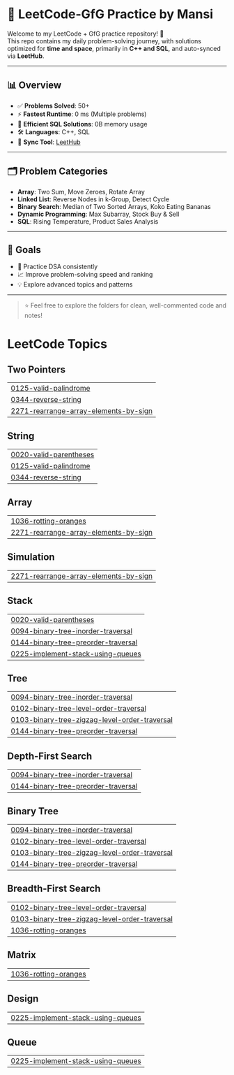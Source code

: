 # 🧠 LeetCode-GfG Practice by Mansi

Welcome to my LeetCode + GfG practice repository! 🚀  
This repo contains my daily problem-solving journey, with solutions optimized for **time and space**, primarily in **C++ and SQL**, and auto-synced via **LeetHub**.

---

## 📊 Overview

- ✅ **Problems Solved**: 50+  
- ⚡ **Fastest Runtime**: 0 ms (Multiple problems)  
- 💾 **Efficient SQL Solutions**: 0B memory usage  
- 🛠️ **Languages**: C++, SQL  
- 🔄 **Sync Tool**: [LeetHub](https://github.com/QasimWani/LeetHub)

---

## 🗂️ Problem Categories

- **Array**: Two Sum, Move Zeroes, Rotate Array  
- **Linked List**: Reverse Nodes in k-Group, Detect Cycle  
- **Binary Search**: Median of Two Sorted Arrays, Koko Eating Bananas  
- **Dynamic Programming**: Max Subarray, Stock Buy & Sell  
- **SQL**: Rising Temperature, Product Sales Analysis  

---

## 🧪 Goals

- 📆 Practice DSA consistently  
- 📈 Improve problem-solving speed and ranking  
- 💡 Explore advanced topics and patterns  

---

> ⭐ Feel free to explore the folders for clean, well-commented code and notes!


<!---LeetCode Topics Start-->
# LeetCode Topics
## Two Pointers
|  |
| ------- |
| [0125-valid-palindrome](https://github.com/Mansiiiiiiiiiiiiiiiii/LeetCode/tree/master/0125-valid-palindrome) |
| [0344-reverse-string](https://github.com/Mansiiiiiiiiiiiiiiiii/LeetCode/tree/master/0344-reverse-string) |
| [2271-rearrange-array-elements-by-sign](https://github.com/Mansiiiiiiiiiiiiiiiii/LeetCode/tree/master/2271-rearrange-array-elements-by-sign) |
## String
|  |
| ------- |
| [0020-valid-parentheses](https://github.com/Mansiiiiiiiiiiiiiiiii/LeetCode/tree/master/0020-valid-parentheses) |
| [0125-valid-palindrome](https://github.com/Mansiiiiiiiiiiiiiiiii/LeetCode/tree/master/0125-valid-palindrome) |
| [0344-reverse-string](https://github.com/Mansiiiiiiiiiiiiiiiii/LeetCode/tree/master/0344-reverse-string) |
## Array
|  |
| ------- |
| [1036-rotting-oranges](https://github.com/Mansiiiiiiiiiiiiiiiii/LeetCode/tree/master/1036-rotting-oranges) |
| [2271-rearrange-array-elements-by-sign](https://github.com/Mansiiiiiiiiiiiiiiiii/LeetCode/tree/master/2271-rearrange-array-elements-by-sign) |
## Simulation
|  |
| ------- |
| [2271-rearrange-array-elements-by-sign](https://github.com/Mansiiiiiiiiiiiiiiiii/LeetCode/tree/master/2271-rearrange-array-elements-by-sign) |
## Stack
|  |
| ------- |
| [0020-valid-parentheses](https://github.com/Mansiiiiiiiiiiiiiiiii/LeetCode/tree/master/0020-valid-parentheses) |
| [0094-binary-tree-inorder-traversal](https://github.com/Mansiiiiiiiiiiiiiiiii/LeetCode/tree/master/0094-binary-tree-inorder-traversal) |
| [0144-binary-tree-preorder-traversal](https://github.com/Mansiiiiiiiiiiiiiiiii/LeetCode/tree/master/0144-binary-tree-preorder-traversal) |
| [0225-implement-stack-using-queues](https://github.com/Mansiiiiiiiiiiiiiiiii/LeetCode/tree/master/0225-implement-stack-using-queues) |
## Tree
|  |
| ------- |
| [0094-binary-tree-inorder-traversal](https://github.com/Mansiiiiiiiiiiiiiiiii/LeetCode/tree/master/0094-binary-tree-inorder-traversal) |
| [0102-binary-tree-level-order-traversal](https://github.com/Mansiiiiiiiiiiiiiiiii/LeetCode/tree/master/0102-binary-tree-level-order-traversal) |
| [0103-binary-tree-zigzag-level-order-traversal](https://github.com/Mansiiiiiiiiiiiiiiiii/LeetCode/tree/master/0103-binary-tree-zigzag-level-order-traversal) |
| [0144-binary-tree-preorder-traversal](https://github.com/Mansiiiiiiiiiiiiiiiii/LeetCode/tree/master/0144-binary-tree-preorder-traversal) |
## Depth-First Search
|  |
| ------- |
| [0094-binary-tree-inorder-traversal](https://github.com/Mansiiiiiiiiiiiiiiiii/LeetCode/tree/master/0094-binary-tree-inorder-traversal) |
| [0144-binary-tree-preorder-traversal](https://github.com/Mansiiiiiiiiiiiiiiiii/LeetCode/tree/master/0144-binary-tree-preorder-traversal) |
## Binary Tree
|  |
| ------- |
| [0094-binary-tree-inorder-traversal](https://github.com/Mansiiiiiiiiiiiiiiiii/LeetCode/tree/master/0094-binary-tree-inorder-traversal) |
| [0102-binary-tree-level-order-traversal](https://github.com/Mansiiiiiiiiiiiiiiiii/LeetCode/tree/master/0102-binary-tree-level-order-traversal) |
| [0103-binary-tree-zigzag-level-order-traversal](https://github.com/Mansiiiiiiiiiiiiiiiii/LeetCode/tree/master/0103-binary-tree-zigzag-level-order-traversal) |
| [0144-binary-tree-preorder-traversal](https://github.com/Mansiiiiiiiiiiiiiiiii/LeetCode/tree/master/0144-binary-tree-preorder-traversal) |
## Breadth-First Search
|  |
| ------- |
| [0102-binary-tree-level-order-traversal](https://github.com/Mansiiiiiiiiiiiiiiiii/LeetCode/tree/master/0102-binary-tree-level-order-traversal) |
| [0103-binary-tree-zigzag-level-order-traversal](https://github.com/Mansiiiiiiiiiiiiiiiii/LeetCode/tree/master/0103-binary-tree-zigzag-level-order-traversal) |
| [1036-rotting-oranges](https://github.com/Mansiiiiiiiiiiiiiiiii/LeetCode/tree/master/1036-rotting-oranges) |
## Matrix
|  |
| ------- |
| [1036-rotting-oranges](https://github.com/Mansiiiiiiiiiiiiiiiii/LeetCode/tree/master/1036-rotting-oranges) |
## Design
|  |
| ------- |
| [0225-implement-stack-using-queues](https://github.com/Mansiiiiiiiiiiiiiiiii/LeetCode/tree/master/0225-implement-stack-using-queues) |
## Queue
|  |
| ------- |
| [0225-implement-stack-using-queues](https://github.com/Mansiiiiiiiiiiiiiiiii/LeetCode/tree/master/0225-implement-stack-using-queues) |
<!---LeetCode Topics End-->